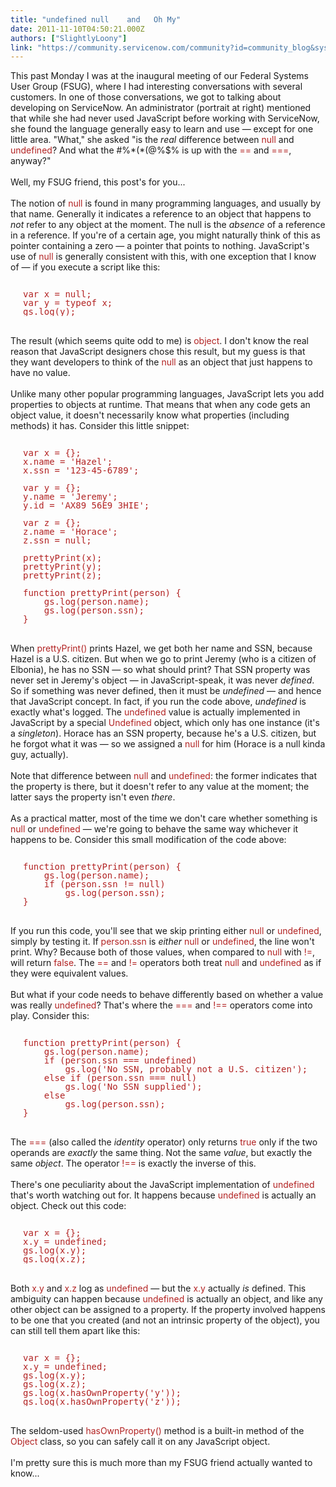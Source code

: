 ```yaml
---
title: "undefined null    and   Oh My"
date: 2011-11-10T04:50:21.000Z
authors: ["SlightlyLoony"]
link: "https://community.servicenow.com/community?id=community_blog&sys_id=2f4da229dbd0dbc01dcaf3231f9619a6"
---
```

<p><span class="asset-asset_lightbox-Small asset-align-right"><a href="/files/SlightlyLoony/confused-baby2.jpg" rel="lightbox"><img rel="lightbox" src="http://community.service-now.com/files/imagecache/Small/SlightlyLoony/confused-baby2.jpg" alt="" title="" class="imagecache imagecache-Small" /></a></span>This past Monday I was at the inaugural meeting of our Federal Systems User Group (FSUG), where I had interesting conversations with several customers. In one of those conversations, we got to talking about developing on ServiceNow. An administrator (portrait at right) mentioned that while she had never used JavaScript before working with ServiceNow, she found the language generally easy to learn and use — except for one little area. "What," she asked "is the <i>real</i> difference between <span style="font-family=Courier;color:FireBrick;">null</span> and <span style="font-family=Courier;color:FireBrick;">undefined</span>? And what the #%*(*(@%$% is up with the <span style="font-family=Courier;color:FireBrick;">==</span> and <span style="font-family=Courier;color:FireBrick;">===</span>, anyway?"<br /><br />Well, my FSUG friend, this post's for you...<br /><!--break--><br />The notion of <span style="font-family=Courier;color:FireBrick;">null</span> is found in many programming languages, and usually by that name. Generally it indicates a reference to an object that happens to <i>not</i> refer to any object at the moment. The null is the <i>absence</i> of a reference in a reference. If you're of a certain age, you might naturally think of this as pointer containing a zero — a pointer that points to nothing. JavaScript's use of <span style="font-family=Courier;color:FireBrick;">null</span> is generally consistent with this, with one exception that I know of — if you execute a script like this:<br /><pre style="margin-left:20px;line-height:1;color:FireBrick;"><br />var x = null;<br />var y = typeof x;<br />gs.log(y);<br /></pre><br />The result (which seems quite odd to me) is <span style="font-family=Courier;color:FireBrick;">object</span>. I don't know the real reason that JavaScript designers chose this result, but my guess is that they want developers to think of the <span style="font-family=Courier;color:FireBrick;">null</span> as an object that just happens to have no value.<br /><br />Unlike many other popular programming languages, JavaScript lets you add properties to objects at runtime. That means that when any code gets an object value, it doesn't necessarily know what properties (including methods) it has. Consider this little snippet:<br /><pre style="margin-left:20px;line-height:1;color:FireBrick;"><br />var x = {};<br />x.name = 'Hazel';<br />x.ssn = '123-45-6789';<br /><br />var y = {};<br />y.name = 'Jeremy';<br />y.id = 'AX89 56E9 3HIE';<br /><br />var z = {};<br />z.name = 'Horace';<br />z.ssn = null;<br /><br />prettyPrint(x);<br />prettyPrint(y);<br />prettyPrint(z);<br /><br />function prettyPrint(person) {<br />    gs.log(person.name);<br />    gs.log(person.ssn);<br />}<br /></pre><br />When <span style="font-family=Courier;color:FireBrick;">prettyPrint()</span> prints Hazel, we get both her name and SSN, because Hazel is a U.S. citizen. But when we go to print Jeremy (who is a citizen of Elbonia), he has no SSN — so what should print? That SSN property was never set in Jeremy's object — in JavaScript-speak, it was never <i>defined</i>. So if something was never defined, then it must be <i>undefined</i> — and hence that JavaScript concept. In fact, if you run the code above, <i>undefined</i> is exactly what's logged. The <span style="font-family=Courier;color:FireBrick;">undefined</span> value is actually implemented in JavaScript by a special <span style="font-family=Courier;color:FireBrick;">Undefined</span> object, which only has one instance (it's a <i>singleton</i>). Horace has an SSN property, because he's a U.S. citizen, but he forgot what it was — so we assigned a <span style="font-family=Courier;color:FireBrick;">null</span> for him (Horace is a null kinda guy, actually).<br /><br />Note that difference between <span style="font-family=Courier;color:FireBrick;">null</span> and <span style="font-family=Courier;color:FireBrick;">undefined</span>: the former indicates that the property is there, but it doesn't refer to any value at the moment; the latter says the property isn't even <i>there</i>.<br /><br />As a practical matter, most of the time we don't care whether something is <span style="font-family=Courier;color:FireBrick;">null</span> or <span style="font-family=Courier;color:FireBrick;">undefined</span> — we're going to behave the same way whichever it happens to be. Consider this small modification of the code above:<br /><pre style="margin-left:20px;line-height:1;color:FireBrick;"><br />function prettyPrint(person) {<br />    gs.log(person.name);<br />    if (person.ssn != null)<br />        gs.log(person.ssn);<br />}<br /></pre><br />If you run this code, you'll see that we skip printing either <span style="font-family=Courier;color:FireBrick;">null</span> or <span style="font-family=Courier;color:FireBrick;">undefined</span>, simply by testing it. If <span style="font-family=Courier;color:FireBrick;">person.ssn</span> is <i>either</i> <span style="font-family=Courier;color:FireBrick;">null</span> or <span style="font-family=Courier;color:FireBrick;">undefined</span>, the line won't print. Why? Because both of those values, when compared to <span style="font-family=Courier;color:FireBrick;">null</span> with <span style="font-family=Courier;color:FireBrick;">!=</span>, will return <span style="font-family=Courier;color:FireBrick;">false</span>. The <span style="font-family=Courier;color:FireBrick;">==</span> and <span style="font-family=Courier;color:FireBrick;">!=</span> operators both treat <span style="font-family=Courier;color:FireBrick;">null</span> and <span style="font-family=Courier;color:FireBrick;">undefined</span> as if they were equivalent values. <br /><br />But what if your code needs to behave differently based on whether a value was really <span style="font-family=Courier;color:FireBrick;">undefined</span>? That's where the <span style="font-family=Courier;color:FireBrick;">===</span> and <span style="font-family=Courier;color:FireBrick;">!==</span> operators come into play. Consider this:<br /><pre style="margin-left:20px;line-height:1;color:FireBrick;"><br />function prettyPrint(person) {<br />    gs.log(person.name);<br />    if (person.ssn === undefined)<br />        gs.log('No SSN, probably not a U.S. citizen');<br />    else if (person.ssn === null)<br />        gs.log('No SSN supplied');<br />    else<br />        gs.log(person.ssn);<br />}<br /></pre><br />The <span style="font-family=Courier;color:FireBrick;">===</span> (also called the <i>identity</i> operator) only returns <span style="font-family=Courier;color:FireBrick;">true</span> only if the two operands are <i>exactly</i> the same thing. Not the same <i>value</i>, but exactly the same <i>object</i>. The operator <span style="font-family=Courier;color:FireBrick;">!==</span> is exactly the inverse of this.<br /><br />There's one peculiarity about the JavaScript implementation of <span style="font-family=Courier;color:FireBrick;">undefined</span> that's worth watching out for. It happens because <span style="font-family=Courier;color:FireBrick;">undefined</span> is actually an object. Check out this code:<br /><pre style="margin-left:20px;line-height:1;color:FireBrick;"><br />var x = {};<br />x.y = undefined;<br />gs.log(x.y);<br />gs.log(x.z);<br /></pre><br />Both <span style="font-family=Courier;color:FireBrick;">x.y</span> and <span style="font-family=Courier;color:FireBrick;">x.z</span> log as <span style="font-family=Courier;color:FireBrick;">undefined</span> — but the <span style="font-family=Courier;color:FireBrick;">x.y</span> actually <i>is</i> defined. This ambiguity can happen because <span style="font-family=Courier;color:FireBrick;">undefined</span> is actually an object, and like any other object can be assigned to a property. If the property involved happens to be one that you created (and not an intrinsic property of the object), you can still tell them apart like this:<br /><pre style="margin-left:20px;line-height:1;color:FireBrick;"><br />var x = {};<br />x.y = undefined;<br />gs.log(x.y);<br />gs.log(x.z);<br />gs.log(x.hasOwnProperty('y'));<br />gs.log(x.hasOwnProperty('z'));<br /></pre><br />The seldom-used <span style="font-family=Courier;color:FireBrick;">hasOwnProperty()</span> method is a built-in method of the <span style="font-family=Courier;color:FireBrick;">Object</span> class, so you can safely call it on any JavaScript object. <br /><br />I'm pretty sure this is much more than my FSUG friend actually wanted to know...</p>